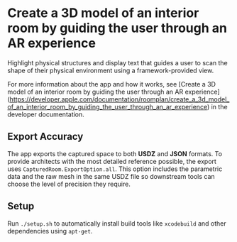 # Create a 3D model of an interior room by guiding the user through an AR experience

Highlight physical structures and display text that guides a user to scan the shape of their physical environment using a framework-provided view.

For more information about the app and how it works, see
[Create a 3D model of an interior room by guiding the user through an AR experience]
(https://developer.apple.com/documentation/roomplan/create_a_3d_model_of_an_interior_room_by_guiding_the_user_through_an_ar_experience) in the
developer documentation.

## Export Accuracy

The app exports the captured space to both **USDZ** and **JSON** formats. To
provide architects with the most detailed reference possible, the export uses
`CapturedRoom.ExportOption.all`. This option includes the parametric data and the
raw mesh in the same USDZ file so downstream tools can choose the level of
precision they require.

## Setup
Run `./setup.sh` to automatically install build tools like `xcodebuild` and other dependencies using `apt-get`.
